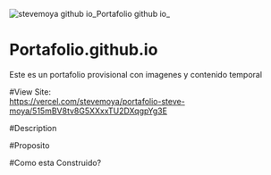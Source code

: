 ![stevemoya github io_Portafolio github io_](https://github.com/SteveMoya/Portafolio.github.io/assets/114698709/87bd2f28-3649-463a-a241-c502e5dd2f70)

# Portafolio.github.io
Este es un portafolio provisional con imagenes y contenido temporal


#View Site: <br>
https://vercel.com/stevemoya/portafolio-steve-moya/515mBV8tv8G5XXxxTU2DXqgpYg3E

#Description


#Proposito


#Como esta Construido?

#


#


#






